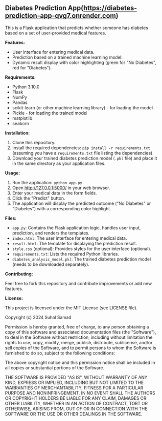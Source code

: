 ## Diabetes Prediction App(https://diabetes-prediction-app-qvg7.onrender.com)

This is a Flask application that predicts whether someone has diabetes based on a set of user-provided medical features.

**Features:**

* User interface for entering medical data.
* Prediction based on a trained machine learning model.
* Dynamic result display with color highlighting (green for "No Diabetes", red for "Diabetes").

**Requirements:**

* Python 3.10.0
* Flask
* NumPy
* Pandas
* scikit-learn (or other machine learning library) - for loading the model
* Pickle - for loading the trained model
* matplotlib
* seaborn
  

**Installation:**

1. Clone this repository.
2. Install the required dependencies: `pip install -r requirements.txt` (assuming you have a `requirements.txt` file listing the dependencies).
3. Download your trained diabetes prediction model (`.pkl` file) and place it in the same directory as your application files.

**Usage:**

1. Run the application: `python app.py`
2. Open http://127.0.0.1:5000/ in your web browser.
3. Enter your medical data in the form fields.
4. Click the "Predict" button.
5. The application will display the predicted outcome ("No Diabetes" or "Diabetes") with a corresponding color highlight.

**Files:**

* `app.py`: Contains the Flask application logic, handles user input, prediction, and renders the templates.
* `index.html`: The user interface for entering medical data.
* `result.html`: The template for displaying the prediction result.
* `style.css` (optional): Provides styles for the user interface (optional).
* `requirements.txt`: Lists the required Python libraries.
* `diabetes_analysis_model.pkl`: The trained diabetes prediction model (needs to be downloaded separately).

**Contributing:**

Feel free to fork this repository and contribute improvements or add new features. 

**License:**

This project is licensed under the MIT License (see LICENSE file).

Copyright (c) 2024 Suhal Samad

Permission is hereby granted, free of charge, to any person obtaining a copy
of this software and associated documentation files (the "Software"), to deal
in the Software without restriction, including without limitation the rights
to use, copy, modify, merge, publish, distribute, sublicense, and/or sell
copies of the Software, and to permit persons to whom the Software is
furnished to do so, subject to the following conditions:

The above copyright notice and this permission notice shall be included in all
copies or substantial portions of the Software.

THE SOFTWARE IS PROVIDED "AS IS", WITHOUT WARRANTY OF ANY KIND, EXPRESS OR
IMPLIED, INCLUDING BUT NOT LIMITED TO THE WARRANTIES OF MERCHANTABILITY,
FITNESS FOR A PARTICULAR PURPOSE AND NONINFRINGEMENT. IN NO EVENT SHALL THE
AUTHORS OR COPYRIGHT HOLDERS BE LIABLE FOR ANY CLAIM, DAMAGES OR OTHER
LIABILITY, WHETHER IN AN ACTION OF CONTRACT, TORT OR OTHERWISE, ARISING FROM,
OUT OF OR IN CONNECTION WITH THE SOFTWARE OR THE USE OR OTHER DEALINGS IN THE
SOFTWARE.
